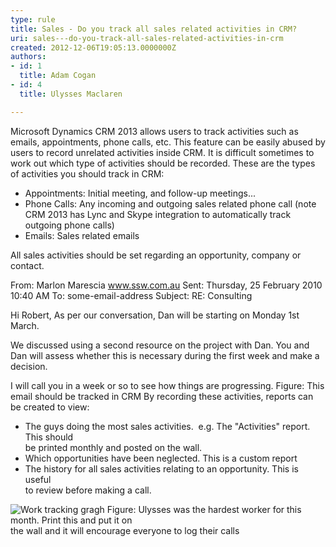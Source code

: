 ```yaml
---
type: rule
title: Sales - Do you track all sales related activities in CRM?
uri: sales---do-you-track-all-sales-related-activities-in-crm
created: 2012-12-06T19:05:13.0000000Z
authors:
- id: 1
  title: Adam Cogan
- id: 4
  title: Ulysses Maclaren

---
```


 
Microsoft Dynamics CRM 2013 allows users to track activities such as emails, appointments,           phone calls, etc. This feature can be easily abused by users to record unrelated           activities inside CRM. It is difficult sometimes to work out which type of activities           should be recorded. These are the types of activities you should track in CRM:
 
- Appointments: Initial meeting, and follow-up meetings...
- Phone Calls: Any incoming and outgoing sales related phone call (note CRM 2013 has Lync and Skype integration to automatically track outgoing phone calls)​
- Emails: Sales related emails


All sales activities should be set regarding an opportunity, company or contact.

From: Marlon Marescia www.ssw.com.au 
             Sent: Thursday, 25 February 2010 10:40 AM
             To: some-email-address
             Subject: RE: Consulting

Hi Robert,
              As per our conversation, Dan will be starting on Monday 1st March.

We discussed using a second resource on the project with Dan. You and Dan will assess whether this is necessary during the first week and make a decision.

I will call you in a week or so to see how things are progressing.
            Figure: This email should be tracked in CRM
By recording these activities, reports can be created to view:

- The guys doing the most sales activities.
 e.g. The "Activities" report. This should<br>            be printed monthly and posted on the wall.
- Which opportunities have been neglected. This is a custom report​
- The history for all sales activities relating to an opportunity. This is useful<br>            to review before making a call.

![Work tracking gragh](/Communication/RulesToBetterCRMForUsers/PublishingImages/TrackingGraph.jpg)            Figure: Ulysses was the hardest worker for this month. Print this and put it on<br>            the wall and it will encourage everyone to log their calls<br>          
